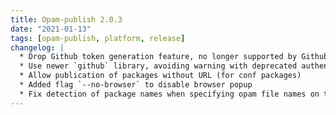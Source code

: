 ```yaml
---
title: Opam-publish 2.0.3
date: "2021-01-13"
tags: [opam-publish, platform, release]
changelog: |
  * Drop Github token generation feature, no longer supported by Github API.
  * Use newer `github` library, avoiding warning with deprecated authentication method
  * Allow publication of packages without URL (for conf packages)
  * Added flag `--no-browser` to disable browser popup
  * Fix detection of package names when specifying opam file names on the command-line
---
```


